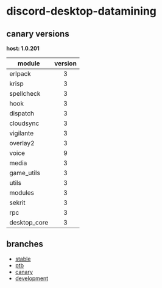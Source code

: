 # discord-desktop-datamining

## canary versions

**host: 1.0.201**

| module | version |
| ------ | :-----: |
| erlpack | 3 |
| krisp | 3 |
| spellcheck | 3 |
| hook | 3 |
| dispatch | 3 |
| cloudsync | 3 |
| vigilante | 3 |
| overlay2 | 3 |
| voice | 9 |
| media | 3 |
| game_utils | 3 |
| utils | 3 |
| modules | 3 |
| sekrit | 3 |
| rpc | 3 |
| desktop_core | 3 |

## branches

- [stable](https://github.com/OpenAsar/discord-desktop-datamining/tree/stable)
- [ptb](https://github.com/OpenAsar/discord-desktop-datamining/tree/ptb)
- [canary](https://github.com/OpenAsar/discord-desktop-datamining/tree/canary)
- [development](https://github.com/OpenAsar/discord-desktop-datamining/tree/development)